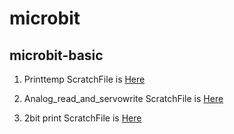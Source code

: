 # microbit

## microbit-basic

1. Printtemp
	ScratchFile is [Here](https://makecode.microbit.org/_cac4MhfsJg4z)

2. Analog_read_and_servowrite
	ScratchFile is [Here](https://makecode.microbit.org/_EHfFExaVVEyT)

3. 2bit print
     	ScratchFile is [Here](https://makecode.microbit.org/_g9UD6vMriW7u)
